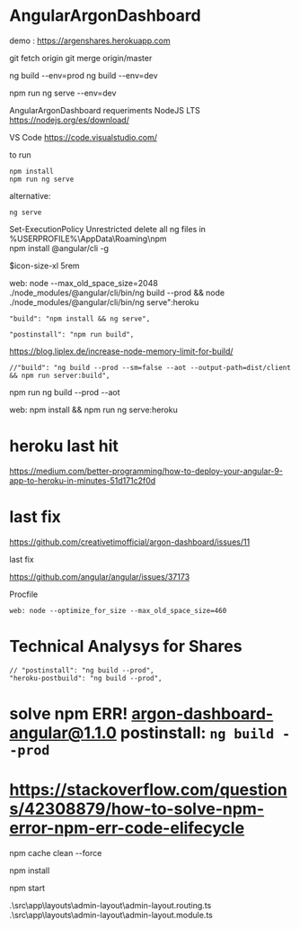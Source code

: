 # AngularArgonDashboard

demo : https://argenshares.herokuapp.com



git fetch origin 
git merge origin/master


ng build --env=prod
ng build --env=dev

npm run ng serve --env=dev

AngularArgonDashboard
requeriments
NodeJS LTS
https://nodejs.org/es/download/

VS Code
https://code.visualstudio.com/

to run

```
npm install
npm run ng serve
```

alternative:

```
ng serve

```

Set-ExecutionPolicy Unrestricted
delete all ng files in %USERPROFILE%\AppData\Roaming\npm\
npm install @angular/cli -g

\$icon-size-xl
5rem

web: node --max_old_space_size=2048 ./node_modules/@angular/cli/bin/ng build --prod && node ./node_modules/@angular/cli/bin/ng serve":heroku

    "build": "npm install && ng serve",

    "postinstall": "npm run build",

https://blog.liplex.de/increase-node-memory-limit-for-build/

    //"build": "ng build --prod --sm=false --aot --output-path=dist/client && npm run server:build",

npm run ng build --prod --aot

web: npm install && npm run ng serve:heroku

# heroku last hit

https://medium.com/better-programming/how-to-deploy-your-angular-9-app-to-heroku-in-minutes-51d171c2f0d

# last fix

https://github.com/creativetimofficial/argon-dashboard/issues/11

last fix

https://github.com/angular/angular/issues/37173

Procfile

```
web: node --optimize_for_size --max_old_space_size=460
```

# Technical Analysys for Shares

    // "postinstall": "ng build --prod",
    "heroku-postbuild": "ng build --prod",

# solve npm ERR! argon-dashboard-angular@1.1.0 postinstall: `ng build --prod`

# https://stackoverflow.com/questions/42308879/how-to-solve-npm-error-npm-err-code-elifecycle

npm cache clean --force

npm install

npm start

.\src\app\layouts\admin-layout\admin-layout.routing.ts
.\src\app\layouts\admin-layout\admin-layout.module.ts
